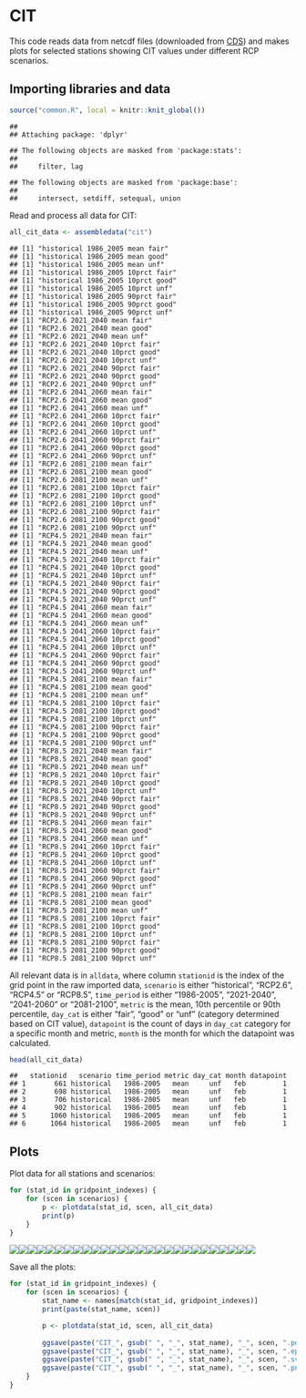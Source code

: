 CIT
================

This code reads data from netcdf files (downloaded from
[CDS](https://cds.climate.copernicus.eu/cdsapp#!/dataset/sis-tourism-climate-suitability-indicators?tab=overview))
and makes plots for selected stations showing CIT values under different
RCP scenarios.

## Importing libraries and data

``` r
source("common.R", local = knitr::knit_global())
```

    ## 
    ## Attaching package: 'dplyr'

    ## The following objects are masked from 'package:stats':
    ## 
    ##     filter, lag

    ## The following objects are masked from 'package:base':
    ## 
    ##     intersect, setdiff, setequal, union

Read and process all data for CIT:

``` r
all_cit_data <- assembledata("cit")
```

    ## [1] "historical 1986_2005 mean fair"
    ## [1] "historical 1986_2005 mean good"
    ## [1] "historical 1986_2005 mean unf"
    ## [1] "historical 1986_2005 10prct fair"
    ## [1] "historical 1986_2005 10prct good"
    ## [1] "historical 1986_2005 10prct unf"
    ## [1] "historical 1986_2005 90prct fair"
    ## [1] "historical 1986_2005 90prct good"
    ## [1] "historical 1986_2005 90prct unf"
    ## [1] "RCP2.6 2021_2040 mean fair"
    ## [1] "RCP2.6 2021_2040 mean good"
    ## [1] "RCP2.6 2021_2040 mean unf"
    ## [1] "RCP2.6 2021_2040 10prct fair"
    ## [1] "RCP2.6 2021_2040 10prct good"
    ## [1] "RCP2.6 2021_2040 10prct unf"
    ## [1] "RCP2.6 2021_2040 90prct fair"
    ## [1] "RCP2.6 2021_2040 90prct good"
    ## [1] "RCP2.6 2021_2040 90prct unf"
    ## [1] "RCP2.6 2041_2060 mean fair"
    ## [1] "RCP2.6 2041_2060 mean good"
    ## [1] "RCP2.6 2041_2060 mean unf"
    ## [1] "RCP2.6 2041_2060 10prct fair"
    ## [1] "RCP2.6 2041_2060 10prct good"
    ## [1] "RCP2.6 2041_2060 10prct unf"
    ## [1] "RCP2.6 2041_2060 90prct fair"
    ## [1] "RCP2.6 2041_2060 90prct good"
    ## [1] "RCP2.6 2041_2060 90prct unf"
    ## [1] "RCP2.6 2081_2100 mean fair"
    ## [1] "RCP2.6 2081_2100 mean good"
    ## [1] "RCP2.6 2081_2100 mean unf"
    ## [1] "RCP2.6 2081_2100 10prct fair"
    ## [1] "RCP2.6 2081_2100 10prct good"
    ## [1] "RCP2.6 2081_2100 10prct unf"
    ## [1] "RCP2.6 2081_2100 90prct fair"
    ## [1] "RCP2.6 2081_2100 90prct good"
    ## [1] "RCP2.6 2081_2100 90prct unf"
    ## [1] "RCP4.5 2021_2040 mean fair"
    ## [1] "RCP4.5 2021_2040 mean good"
    ## [1] "RCP4.5 2021_2040 mean unf"
    ## [1] "RCP4.5 2021_2040 10prct fair"
    ## [1] "RCP4.5 2021_2040 10prct good"
    ## [1] "RCP4.5 2021_2040 10prct unf"
    ## [1] "RCP4.5 2021_2040 90prct fair"
    ## [1] "RCP4.5 2021_2040 90prct good"
    ## [1] "RCP4.5 2021_2040 90prct unf"
    ## [1] "RCP4.5 2041_2060 mean fair"
    ## [1] "RCP4.5 2041_2060 mean good"
    ## [1] "RCP4.5 2041_2060 mean unf"
    ## [1] "RCP4.5 2041_2060 10prct fair"
    ## [1] "RCP4.5 2041_2060 10prct good"
    ## [1] "RCP4.5 2041_2060 10prct unf"
    ## [1] "RCP4.5 2041_2060 90prct fair"
    ## [1] "RCP4.5 2041_2060 90prct good"
    ## [1] "RCP4.5 2041_2060 90prct unf"
    ## [1] "RCP4.5 2081_2100 mean fair"
    ## [1] "RCP4.5 2081_2100 mean good"
    ## [1] "RCP4.5 2081_2100 mean unf"
    ## [1] "RCP4.5 2081_2100 10prct fair"
    ## [1] "RCP4.5 2081_2100 10prct good"
    ## [1] "RCP4.5 2081_2100 10prct unf"
    ## [1] "RCP4.5 2081_2100 90prct fair"
    ## [1] "RCP4.5 2081_2100 90prct good"
    ## [1] "RCP4.5 2081_2100 90prct unf"
    ## [1] "RCP8.5 2021_2040 mean fair"
    ## [1] "RCP8.5 2021_2040 mean good"
    ## [1] "RCP8.5 2021_2040 mean unf"
    ## [1] "RCP8.5 2021_2040 10prct fair"
    ## [1] "RCP8.5 2021_2040 10prct good"
    ## [1] "RCP8.5 2021_2040 10prct unf"
    ## [1] "RCP8.5 2021_2040 90prct fair"
    ## [1] "RCP8.5 2021_2040 90prct good"
    ## [1] "RCP8.5 2021_2040 90prct unf"
    ## [1] "RCP8.5 2041_2060 mean fair"
    ## [1] "RCP8.5 2041_2060 mean good"
    ## [1] "RCP8.5 2041_2060 mean unf"
    ## [1] "RCP8.5 2041_2060 10prct fair"
    ## [1] "RCP8.5 2041_2060 10prct good"
    ## [1] "RCP8.5 2041_2060 10prct unf"
    ## [1] "RCP8.5 2041_2060 90prct fair"
    ## [1] "RCP8.5 2041_2060 90prct good"
    ## [1] "RCP8.5 2041_2060 90prct unf"
    ## [1] "RCP8.5 2081_2100 mean fair"
    ## [1] "RCP8.5 2081_2100 mean good"
    ## [1] "RCP8.5 2081_2100 mean unf"
    ## [1] "RCP8.5 2081_2100 10prct fair"
    ## [1] "RCP8.5 2081_2100 10prct good"
    ## [1] "RCP8.5 2081_2100 10prct unf"
    ## [1] "RCP8.5 2081_2100 90prct fair"
    ## [1] "RCP8.5 2081_2100 90prct good"
    ## [1] "RCP8.5 2081_2100 90prct unf"

All relevant data is in `alldata`, where column `stationid` is the index
of the grid point in the raw imported data, `scenario` is either
“historical”, “RCP2.6”, “RCP4.5” or “RCP8.5”, `time_period` is either
“1986-2005”, “2021-2040”, “2041-2060” or “2081-2100”, `metric` is the
mean, 10th percentile or 90th percentile, `day_cat` is either “fair”,
“good” or “unf” (category determined based on CIT value), `datapoint` is
the count of days in `day_cat` category for a specific month and metric,
`month` is the month for which the datapoint was calculated.

``` r
head(all_cit_data)
```

    ##   stationid   scenario time_period metric day_cat month datapoint
    ## 1       661 historical   1986-2005   mean     unf   feb         1
    ## 2       698 historical   1986-2005   mean     unf   feb         1
    ## 3       706 historical   1986-2005   mean     unf   feb         1
    ## 4       902 historical   1986-2005   mean     unf   feb         1
    ## 5      1060 historical   1986-2005   mean     unf   feb         1
    ## 6      1064 historical   1986-2005   mean     unf   feb         1

## Plots

Plot data for all stations and scenarios:

``` r
for (stat_id in gridpoint_indexes) {
    for (scen in scenarios) {
        p <- plotdata(stat_id, scen, all_cit_data)
        print(p)
    }
}
```

![](CIT_files/figure-gfm/unnamed-chunk-4-1.svg)<!-- -->![](CIT_files/figure-gfm/unnamed-chunk-4-2.svg)<!-- -->![](CIT_files/figure-gfm/unnamed-chunk-4-3.svg)<!-- -->![](CIT_files/figure-gfm/unnamed-chunk-4-4.svg)<!-- -->![](CIT_files/figure-gfm/unnamed-chunk-4-5.svg)<!-- -->![](CIT_files/figure-gfm/unnamed-chunk-4-6.svg)<!-- -->![](CIT_files/figure-gfm/unnamed-chunk-4-7.svg)<!-- -->![](CIT_files/figure-gfm/unnamed-chunk-4-8.svg)<!-- -->![](CIT_files/figure-gfm/unnamed-chunk-4-9.svg)<!-- -->![](CIT_files/figure-gfm/unnamed-chunk-4-10.svg)<!-- -->![](CIT_files/figure-gfm/unnamed-chunk-4-11.svg)<!-- -->![](CIT_files/figure-gfm/unnamed-chunk-4-12.svg)<!-- -->![](CIT_files/figure-gfm/unnamed-chunk-4-13.svg)<!-- -->![](CIT_files/figure-gfm/unnamed-chunk-4-14.svg)<!-- -->![](CIT_files/figure-gfm/unnamed-chunk-4-15.svg)<!-- -->![](CIT_files/figure-gfm/unnamed-chunk-4-16.svg)<!-- -->![](CIT_files/figure-gfm/unnamed-chunk-4-17.svg)<!-- -->![](CIT_files/figure-gfm/unnamed-chunk-4-18.svg)<!-- -->![](CIT_files/figure-gfm/unnamed-chunk-4-19.svg)<!-- -->![](CIT_files/figure-gfm/unnamed-chunk-4-20.svg)<!-- -->![](CIT_files/figure-gfm/unnamed-chunk-4-21.svg)<!-- -->![](CIT_files/figure-gfm/unnamed-chunk-4-22.svg)<!-- -->![](CIT_files/figure-gfm/unnamed-chunk-4-23.svg)<!-- -->![](CIT_files/figure-gfm/unnamed-chunk-4-24.svg)<!-- -->![](CIT_files/figure-gfm/unnamed-chunk-4-25.svg)<!-- -->![](CIT_files/figure-gfm/unnamed-chunk-4-26.svg)<!-- -->![](CIT_files/figure-gfm/unnamed-chunk-4-27.svg)<!-- -->

Save all the plots:

``` r
for (stat_id in gridpoint_indexes) {
    for (scen in scenarios) {
        stat_name <- names[match(stat_id, gridpoint_indexes)]
        print(paste(stat_name, scen))

        p <- plotdata(stat_id, scen, all_cit_data)
        
        ggsave(paste("CIT_", gsub(" ", "_", stat_name), "_", scen, ".pdf", sep=""), p, width=8, height=4, units="in", path="../output/pdf/CIT", device=cairo_pdf)
        ggsave(paste("CIT_", gsub(" ", "_", stat_name), "_", scen, ".eps", sep=""), p, width=8, height=4, units="in", path="../output/eps/CIT", device=cairo_ps)
        ggsave(paste("CIT_", gsub(" ", "_", stat_name), "_", scen, ".svg", sep=""), p, width=8, height=4, units="in", path="../output/svg/CIT")
        ggsave(paste("CIT_", gsub(" ", "_", stat_name), "_", scen, ".png", sep=""), p, width=8, height=4, units="in", path="../output/png/CIT", dpi=500)
    }
}
```
